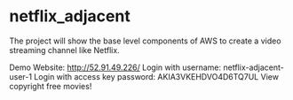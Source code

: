 # netflix_adjacent
The project will show the base level components of AWS to create a video streaming channel like Netflix.

Demo Website: http://52.91.49.226/
Login with username: netflix-adjacent-user-1 
Login with access key password: AKIA3VKEHDVO4D6TQ7UL
View copyright free movies!
